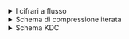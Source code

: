 <details>
  <summary>I cifrari a flusso</summary> sono algoritmi crittografici simmetrici che operano trasformando il testo in chiaro un bit o un byte alla volta, invece che in blocchi fissi come nei cifrari a blocchi. Funzionano generando un flusso di bit pseudocasuali, detto keystream, a partire da una chiave segreta e da un eventuale vettore di inizializzazione. Questo flusso viene poi combinato con il testo in chiaro mediante un'operazione XOR, ottenendo così il testo cifrato. La stessa operazione, applicata al testo cifrato e al medesimo keystream, consente di recuperare il testo originale. Il punto di forza dei cifrari a flusso è l’efficienza: sono estremamente veloci e leggeri, rendendoli particolarmente adatti alla cifratura in tempo reale di flussi di dati continui come audio o video. Tuttavia, la loro sicurezza dipende in modo critico dal fatto che il keystream non venga mai riutilizzato con la stessa chiave, altrimenti diventano vulnerabili ad attacchi crittanalitici.

Per generare il keystream, spesso si utilizzano generatori di numeri pseudocasuali (PRNG). Un PRNG è un algoritmo deterministico che, partendo da un valore iniziale detto seed, produce una sequenza di bit che appare casuale ma è in realtà completamente deterministica. Questo implica che, se un attaccante conosce il seed o riesce a dedurlo, può riprodurre l’intera sequenza di bit generati e decifrare il messaggio. I PRNG sono molto usati in applicazioni dove l'efficienza è importante e la vera casualità non è essenziale, ma non sono idonei per generare chiavi segrete, proprio per la loro prevedibilità intrinseca. Per questo motivo, è fondamentale che il seed venga scelto con sufficiente entropia, spesso usando un’altra classe di generatori.

A differenza dei PRNG, i True Random Number Generator (TRNG) si basano su fenomeni fisici intrinsecamente casuali, come il rumore termico, il decadimento radioattivo o altre fonti analogiche di entropia. Questo permette di generare bit realmente imprevedibili e non riproducibili, garantendo una maggiore sicurezza crittografica. I TRNG sono usati per la generazione di chiavi segrete, di seed sicuri per PRNG e in tutte le situazioni in cui è necessario assicurare l’imprevedibilità assoluta dei dati. Tuttavia, i TRNG sono generalmente più lenti e meno affidabili in termini di frequenza di generazione, poiché dipendono da eventi fisici non controllabili con precisione. Per questo motivo, spesso si utilizza una combinazione di TRNG e PRNG, in cui il TRNG fornisce il seed iniziale per un PRNG crittograficamente sicuro (PRNGCS), che poi viene utilizzato per generare sequenze più lunghe di bit pseudocasuali con buona efficienza e sicurezza.

In sintesi, i cifrari a flusso sono strumenti fondamentali per la cifratura leggera e continua dei dati, ma la loro sicurezza dipende fortemente dalla qualità e dall’unicità del keystream, che deve essere generato tramite PRNG sicuri e inizializzati con entropia vera, idealmente fornita da un TRNG.
</details>



<details>
<summary>Schema di compressione iterata</summary>
  Questo schema prende in input un messaggio di lunghezza arbitraria e lo trasforma in un'impronta (hash) di lunghezza fissa attraverso una serie di passaggi sequenziali e deterministici. Tutto inizia con un valore iniziale fisso, detto Initialization Vector (IV), definito dallo standard della funzione hash. Questo IV rappresenta lo stato iniziale della computazione. Il messaggio da hashare viene prima suddiviso in blocchi di dimensione fissa, per esempio 512 bit, indicati nello schema come “Message block 1”, “Message block 2”, fino a “Message block N”. Ogni blocco viene processato in sequenza attraverso una funzione di compressione indicata con “f”. Questa funzione prende due input: lo stato corrente della computazione (inizialmente l’IV) e il blocco di messaggio corrente. Il suo output è uno stato aggiornato che verrà usato come input per la prossima iterazione della funzione di compressione con il successivo blocco del messaggio. Questo processo iterativo continua fino a quando tutti i blocchi del messaggio sono stati processati.

Al termine dei blocchi reali del messaggio, la funzione hash aggiunge in automatico una sequenza di bit chiamata “length padding”, che serve a completare la lunghezza del messaggio per rispettare un multiplo del blocco richiesto. Questo padding include un bit '1', seguito da un numero di zeri e infine dai bit che rappresentano la lunghezza originale del messaggio, come richiesto dallo standard della funzione. Anche questo blocco viene elaborato dalla funzione di compressione “f”, esattamente come gli altri. Dopo il padding, lo stato aggiornato viene passato a una fase detta “Finalisation”, che può consistere in ulteriori operazioni specifiche per la funzione hash in uso. Infine, lo stato risultante viene emesso come valore hash, cioè l’impronta digitale del messaggio originale.

Questo schema è efficiente e riutilizzabile, ma presenta una debolezza strutturale importante: la prevedibilità e modularità dello stato interno a ogni passo. Infatti, l’output della funzione f dopo ogni blocco diventa il nuovo stato da cui si può continuare il calcolo. Proprio questa proprietà viene sfruttata nel length extension attack: se un attaccante conosce il valore hash H(s || m) di un messaggio autenticato con un segreto s anteposto, e riesce a indovinare la lunghezza di s, può simulare l’intero schema a partire da H(s || m), aggiungendo nuovi blocchi m′ e proseguendo la computazione come se fosse l’autore originale del messaggio. Per questo motivo, lo schema di compressione iterata è stato abbandonato nelle funzioni hash moderne come SHA-3, che adottano strutture più resistenti a questo tipo di attacchi.
</details>
<details>
  <summary>
    Schema KDC
  </summary>
  
  **Come funziona lo schema KDC** presente nel file: 
  **1)** A invia al KDC:

R_A: un nonce (numero casuale) per prevenire replay.

A e B: identificativi delle entità che vogliono comunicare.

</details>

